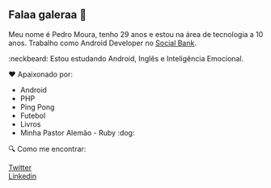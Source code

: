 ## Falaa galeraa 👋

Meu nome é Pedro Moura, tenho 29 anos e estou na área de tecnologia a 10 anos. Trabalho como Android Developer no <a href='www.socialbank.com.br'>Social Bank</a>.

:neckbeard: Estou estudando Android, Inglês e Inteligência Emocional.

:heart: Apaixonado por:

<ul>
  <li>Android</li>
  <li>PHP</li>
  <li>Ping Pong</li>
  <li>Futebol</li>
  <li>Livros</li>
  <li>Minha Pastor Alemão - Ruby :dog: </li>
</ul>

:mag: Como me encontrar: 

<a href='https://twitter.com/pedromoura90'>Twitter</a> </br>
<a href='https://www.linkedin.com/in/pedromourasistemas'>Linkedin</a>

<!--
**pedromourasistemas/pedromourasistemas** is a ✨ _special_ ✨ repository because its `README.md` (this file) appears on your GitHub profile.

Here are some ideas to get you started:

- 🔭 I’m currently working on ...
- 🌱 I’m currently learning ...
- 👯 I’m looking to collaborate on ...
- 🤔 I’m looking for help with ...
- 💬 Ask me about ...
- 📫 How to reach me: ...
- 😄 Pronouns: ...
- ⚡ Fun fact: ...
-->
